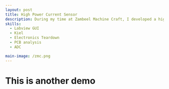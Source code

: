 ```yaml
---
layout: post
title: High Power Current Sensor
description: During my time at Zambeel Machine Craft, I developed a high-resolution current sensor tailored for high-power applications where precise measurement and durability were critical. The goal was to design a solution capable of accurately monitoring current under extreme load conditions. I engineered a complete working prototype using a shunt resistor and an external ADC to improve measurement accuracy beyond the limits of typical internal ADCs. The custom PCB was designed in Altium with a strong focus on ruggedness and thermal reliability. To complement the hardware, I created a user-friendly graphical interface using LabVIEW, which enabled real-time data monitoring, live calibration, and interactive control. The system was validated through extensive lab stress testing and demonstrated exceptional reliability and precision. This project not only delivered a scalable and field-ready solution but also strengthened client trust through its robust performance and professional-grade interface.
skills: 
  - Labview GUI
  - Kiel
  - Electronics Teardown
  - PCB analysis
  - ADC 

main-image: /zmc.png
---
```


# This is another demo


